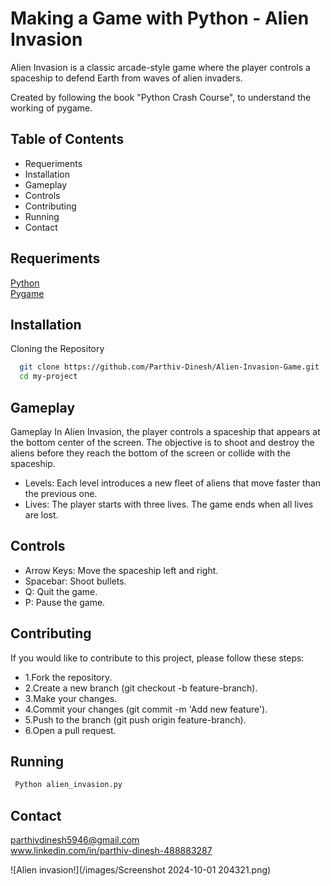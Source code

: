 #  Making a Game with Python - Alien Invasion

Alien Invasion is a classic arcade-style game where the player controls a spaceship to defend Earth from waves of alien invaders.

Created by following the book "Python Crash Course", to understand the working of pygame.

## Table of Contents
- Requeriments
- Installation
- Gameplay
- Controls
- Contributing
- Running
- Contact

## Requeriments

[Python](https://www.python.org/) <br>
[Pygame](https://www.pygame.org/news)

## Installation

Cloning the Repository

```bash
  git clone https://github.com/Parthiv-Dinesh/Alien-Invasion-Game.git
  cd my-project
```

## Gameplay
Gameplay
In Alien Invasion, the player controls a spaceship that appears at the bottom center of the screen. The objective is to shoot and destroy the aliens before they reach the bottom of the screen or collide with the spaceship.

- Levels: Each level introduces a new fleet of aliens that move faster than the previous one.
- Lives: The player starts with three lives. The game ends when all lives are lost.
  
## Controls
- Arrow Keys: Move the spaceship left and right.
- Spacebar: Shoot bullets.
- Q: Quit the game.
- P: Pause the game.
  
 ## Contributing
  If you would like to contribute to this project, please follow these steps:

- 1.Fork the repository.
- 2.Create a new branch (git checkout -b feature-branch).
- 3.Make your changes.
- 4.Commit your changes (git commit -m 'Add new feature').
- 5.Push to the branch (git push origin feature-branch).
- 6.Open a pull request.

 ## Running
 ```bash
  Python alien_invasion.py
```

## Contact
<parthivdinesh5946@gmail.com> <br>
www.linkedin.com/in/parthiv-dinesh-488883287

![Alien invasion!](/images/Screenshot 2024-10-01 204321.png)

